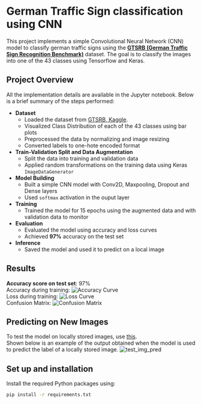 # German Traffic Sign classification using CNN
This project implements a simple Convolutional Neural Network (CNN) model to classify german traffic signs using the [**GTSRB (German Traffic Sign Recognition Benchmark)**](https://www.kaggle.com/datasets/meowmeowmeowmeowmeow/gtsrb-german-traffic-sign/data) dataset. The goal is to classify the images into one of the 43 classes using Tensorflow and Keras.

## Project Overview
All the implementation details are available in the Jupyter notebook. Below is a brief summary of the steps performed:
* **Dataset**
  * Loaded the dataset from [GTSRB, Kaggle](https://www.kaggle.com/datasets/meowmeowmeowmeowmeow/gtsrb-german-traffic-sign/data).
  * Visualized Class Distribution of each of the 43 classes using bar plots
  * Preprocessed the data by normalizing and image resizing
  * Converted labels to one-hote encoded format
* **Train-Validation Split and Data Augmentation**
  * Split the data into training and validation data
  * Applied random transformations on the training data using Keras `ImageDataGenerator`
* **Model Building**
  * Built a simple CNN model with Conv2D, Maxpooling, Dropout and Dense layers
  * Used `softmax` activation in the ouput layer
* **Training**
  * Trained the model for 15 epochs using the augmented data and with validation data to monitor
* **Evaluation**
  * Evaluated the model using accuracy and loss curves
  * Achieved **97%** accuracy on the test set
* **Inference**
  * Saved the model and used it to predict on a local image
 
## Results
**Accuracy score on test set**: 97% <br>
Accuracy during training:
![Accuracy Curve](https://github.com/sejalmdn/TS-Recog/blob/main/accuracy.png)
<br>
Loss during training:
![Loss Curve](https://github.com/sejalmdn/TS-Recog/blob/main/loss.png)
<br>
Confusion Matrix:
![Confusion Matrix](https://github.com/sejalmdn/TS-Recog/blob/main/confusionMatrix.png)

## Predicting on New Images
To test the model on locally stored images, use [this](https://github.com/sejalmdn/TS-Recog/blob/main/Test_Model.ipynb). <br>
Shown below is an example of the output obtained when the model is used to predict the label of a locally stored image.
![test_img_pred](https://github.com/sejalmdn/TS-Recog/blob/main/test_img_pred.png)

## Set up and installation
Install the required Python packages using:
```bash
pip install -r requirements.txt
